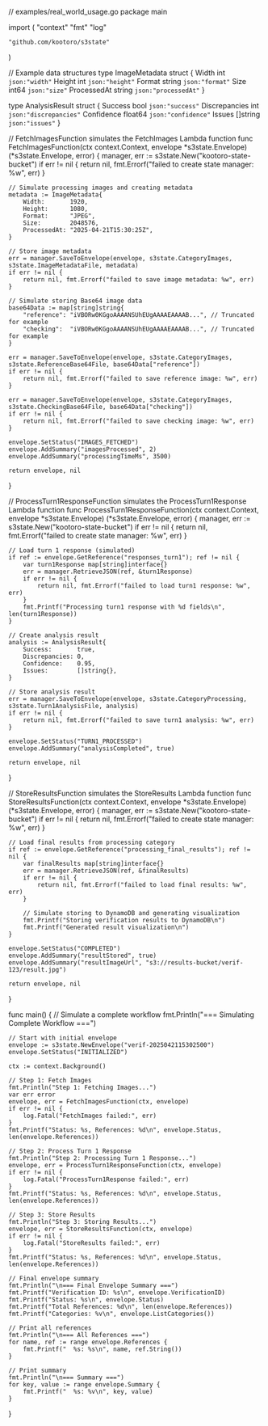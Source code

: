 // examples/real_world_usage.go
package main

import (
	"context"
	"fmt"
	"log"

	"github.com/kootoro/s3state"
)

// Example data structures
type ImageMetadata struct {
	Width       int    `json:"width"`
	Height      int    `json:"height"`
	Format      string `json:"format"`
	Size        int64  `json:"size"`
	ProcessedAt string `json:"processedAt"`
}

type AnalysisResult struct {
	Success      bool     `json:"success"`
	Discrepancies int      `json:"discrepancies"`
	Confidence   float64  `json:"confidence"`
	Issues       []string `json:"issues"`
}

// FetchImagesFunction simulates the FetchImages Lambda function
func FetchImagesFunction(ctx context.Context, envelope *s3state.Envelope) (*s3state.Envelope, error) {
	manager, err := s3state.New("kootoro-state-bucket")
	if err != nil {
		return nil, fmt.Errorf("failed to create state manager: %w", err)
	}

	// Simulate processing images and creating metadata
	metadata := ImageMetadata{
		Width:       1920,
		Height:      1080,
		Format:      "JPEG",
		Size:        2048576,
		ProcessedAt: "2025-04-21T15:30:25Z",
	}

	// Store image metadata
	err = manager.SaveToEnvelope(envelope, s3state.CategoryImages, s3state.ImageMetadataFile, metadata)
	if err != nil {
		return nil, fmt.Errorf("failed to save image metadata: %w", err)
	}

	// Simulate storing Base64 image data
	base64Data := map[string]string{
		"reference": "iVBORw0KGgoAAAANSUhEUgAAAAEAAAAB...", // Truncated for example
		"checking":  "iVBORw0KGgoAAAANSUhEUgAAAAEAAAAB...", // Truncated for example
	}

	err = manager.SaveToEnvelope(envelope, s3state.CategoryImages, s3state.ReferenceBase64File, base64Data["reference"])
	if err != nil {
		return nil, fmt.Errorf("failed to save reference image: %w", err)
	}

	err = manager.SaveToEnvelope(envelope, s3state.CategoryImages, s3state.CheckingBase64File, base64Data["checking"])
	if err != nil {
		return nil, fmt.Errorf("failed to save checking image: %w", err)
	}

	envelope.SetStatus("IMAGES_FETCHED")
	envelope.AddSummary("imagesProcessed", 2)
	envelope.AddSummary("processingTimeMs", 3500)

	return envelope, nil
}

// ProcessTurn1ResponseFunction simulates the ProcessTurn1Response Lambda function
func ProcessTurn1ResponseFunction(ctx context.Context, envelope *s3state.Envelope) (*s3state.Envelope, error) {
	manager, err := s3state.New("kootoro-state-bucket")
	if err != nil {
		return nil, fmt.Errorf("failed to create state manager: %w", err)
	}

	// Load turn 1 response (simulated)
	if ref := envelope.GetReference("responses_turn1"); ref != nil {
		var turn1Response map[string]interface{}
		err = manager.RetrieveJSON(ref, &turn1Response)
		if err != nil {
			return nil, fmt.Errorf("failed to load turn1 response: %w", err)
		}
		fmt.Printf("Processing turn1 response with %d fields\n", len(turn1Response))
	}

	// Create analysis result
	analysis := AnalysisResult{
		Success:       true,
		Discrepancies: 0,
		Confidence:    0.95,
		Issues:        []string{},
	}

	// Store analysis result
	err = manager.SaveToEnvelope(envelope, s3state.CategoryProcessing, s3state.Turn1AnalysisFile, analysis)
	if err != nil {
		return nil, fmt.Errorf("failed to save turn1 analysis: %w", err)
	}

	envelope.SetStatus("TURN1_PROCESSED")
	envelope.AddSummary("analysisCompleted", true)

	return envelope, nil
}

// StoreResultsFunction simulates the StoreResults Lambda function
func StoreResultsFunction(ctx context.Context, envelope *s3state.Envelope) (*s3state.Envelope, error) {
	manager, err := s3state.New("kootoro-state-bucket")
	if err != nil {
		return nil, fmt.Errorf("failed to create state manager: %w", err)
	}

	// Load final results from processing category
	if ref := envelope.GetReference("processing_final_results"); ref != nil {
		var finalResults map[string]interface{}
		err = manager.RetrieveJSON(ref, &finalResults)
		if err != nil {
			return nil, fmt.Errorf("failed to load final results: %w", err)
		}

		// Simulate storing to DynamoDB and generating visualization
		fmt.Printf("Storing verification results to DynamoDB\n")
		fmt.Printf("Generated result visualization\n")
	}

	envelope.SetStatus("COMPLETED")
	envelope.AddSummary("resultStored", true)
	envelope.AddSummary("resultImageUrl", "s3://results-bucket/verif-123/result.jpg")

	return envelope, nil
}

func main() {
	// Simulate a complete workflow
	fmt.Println("=== Simulating Complete Workflow ===")

	// Start with initial envelope
	envelope := s3state.NewEnvelope("verif-2025042115302500")
	envelope.SetStatus("INITIALIZED")

	ctx := context.Background()

	// Step 1: Fetch Images
	fmt.Println("Step 1: Fetching Images...")
	var err error
	envelope, err = FetchImagesFunction(ctx, envelope)
	if err != nil {
		log.Fatal("FetchImages failed:", err)
	}
	fmt.Printf("Status: %s, References: %d\n", envelope.Status, len(envelope.References))

	// Step 2: Process Turn 1 Response
	fmt.Println("Step 2: Processing Turn 1 Response...")
	envelope, err = ProcessTurn1ResponseFunction(ctx, envelope)
	if err != nil {
		log.Fatal("ProcessTurn1Response failed:", err)
	}
	fmt.Printf("Status: %s, References: %d\n", envelope.Status, len(envelope.References))

	// Step 3: Store Results
	fmt.Println("Step 3: Storing Results...")
	envelope, err = StoreResultsFunction(ctx, envelope)
	if err != nil {
		log.Fatal("StoreResults failed:", err)
	}
	fmt.Printf("Status: %s, References: %d\n", envelope.Status, len(envelope.References))

	// Final envelope summary
	fmt.Println("\n=== Final Envelope Summary ===")
	fmt.Printf("Verification ID: %s\n", envelope.VerificationID)
	fmt.Printf("Status: %s\n", envelope.Status)
	fmt.Printf("Total References: %d\n", len(envelope.References))
	fmt.Printf("Categories: %v\n", envelope.ListCategories())

	// Print all references
	fmt.Println("\n=== All References ===")
	for name, ref := range envelope.References {
		fmt.Printf("  %s: %s\n", name, ref.String())
	}

	// Print summary
	fmt.Println("\n=== Summary ===")
	for key, value := range envelope.Summary {
		fmt.Printf("  %s: %v\n", key, value)
	}
}